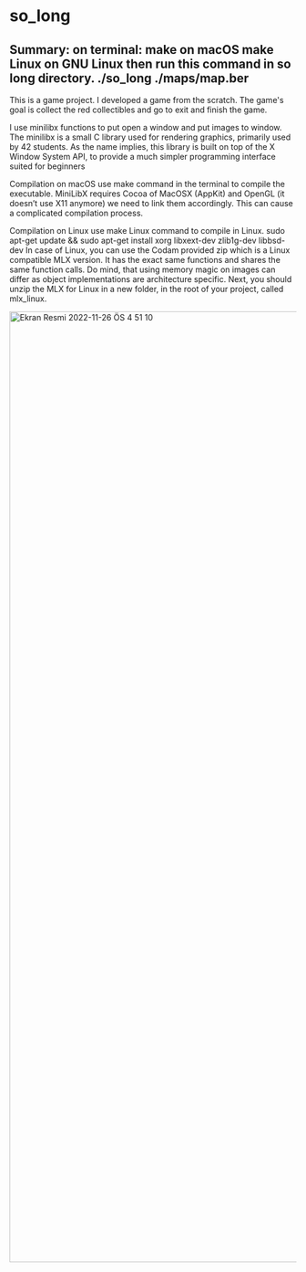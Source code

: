 # so_long

Summary:
on terminal:
make on macOS
make Linux on GNU Linux
then run this command in so long directory.
./so_long ./maps/map.ber 
-------------------------------
This is a game project.
I developed a game from the scratch.
The game's goal is collect the red collectibles and go to exit and finish the game.

I use minilibx functions to put open a window and put images to window.
The minilibx is a small C library used for rendering graphics, primarily used by 42 students. As the name implies, this library is built on top of the X Window System API, to provide a much simpler programming interface suited for beginners

Compilation on macOS
use make command in the terminal to compile the executable.
MiniLibX requires Cocoa of MacOSX (AppKit) and OpenGL (it doesn’t use X11 anymore) we need to link them accordingly. This can cause a complicated compilation process. 

Compilation on Linux
use make Linux command to compile in Linux.
sudo apt-get update && sudo apt-get install xorg libxext-dev zlib1g-dev libbsd-dev
In case of Linux, you can use the Codam provided zip which is a Linux compatible MLX version. It has the exact same functions and shares the same function calls. Do mind, that using memory magic on images can differ as object implementations are architecture specific. Next, you should unzip the MLX for Linux in a new folder, in the root of your project, called mlx_linux.

<img width="1666" alt="Ekran Resmi 2022-11-26 ÖS 4 51 10" src="https://user-images.githubusercontent.com/98288229/204092213-e65c4834-f2aa-4472-8167-75f1f2aefc3d.png">
